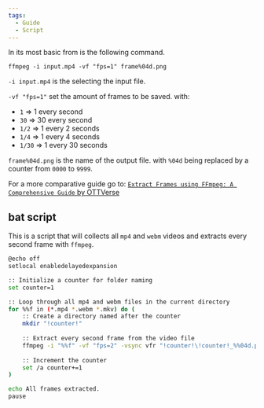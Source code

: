 ```yaml
---
tags:
  - Guide
  - Script
---
```



In its most basic from is the following command.

```shell
ffmpeg -i input.mp4 -vf "fps=1" frame%04d.png
```

`-i input.mp4` is the selecting the input file.

`-vf "fps=1"` set the amount of frames to be saved. with:
- `1` => 1 every second
- `30` => 30 every second
- `1/2` => 1 every 2 seconds
- `1/4` => 1 every 4 seconds
- `1/30` => 1 every 30 seconds

`frame%04d.png` is the name of the output file. with `%04d` being replaced by a counter from `0000` to `9999`.

For a more comparative guide go to: [`Extract Frames using FFmpeg: A Comprehensive Guide` by  OTTVerse](https://ottverse.com/extract-frames-using-ffmpeg-a-comprehensive-guide/https://ottverse.com/extract-frames-using-ffmpeg-a-comprehensive-guide/)
## bat script

This is a script that will collects all `mp4` and `webm` videos and extracts every second frame with `ffmpeg`.

```bash
@echo off
setlocal enabledelayedexpansion

:: Initialize a counter for folder naming
set counter=1

:: Loop through all mp4 and webm files in the current directory
for %%f in (*.mp4 *.webm *.mkv) do (
    :: Create a directory named after the counter
    mkdir "!counter!"
    
    :: Extract every second frame from the video file
    ffmpeg -i "%%f" -vf "fps=2" -vsync vfr "!counter!\!counter!_%%04d.png"
    
    :: Increment the counter
    set /a counter+=1
)

echo All frames extracted.
pause
```
